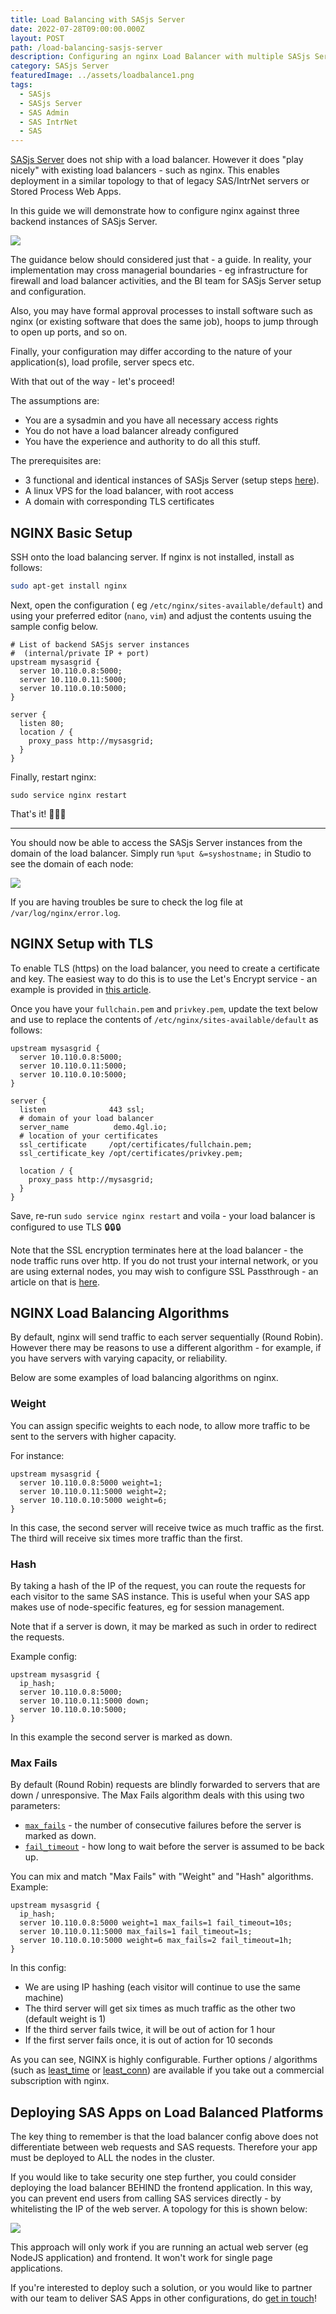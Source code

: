```yaml
---
title: Load Balancing with SASjs Server
date: 2022-07-28T09:00:00.000Z
layout: POST
path: /load-balancing-sasjs-server
description: Configuring an nginx Load Balancer with multiple SASjs Server Instances
category: SASjs Server
featuredImage: ../assets/loadbalance1.png
tags:
  - SASjs
  - SASjs Server
  - SAS Admin
  - SAS IntrNet
  - SAS
---
```


[SASjs Server](https://server.sasjs.io) does not ship with a load balancer.  However it does "play nicely" with existing load balancers - such as nginx.  This enables deployment in a similar topology to that of legacy SAS/IntrNet servers or Stored Process Web Apps.

In this guide we will demonstrate how to configure nginx against three backend instances of SASjs Server.

![](../assets/loadbalance1.png)

The guidance below should considered just that - a guide.  In reality, your implementation may cross managerial boundaries - eg infrastructure for firewall and load balancer activities, and the BI team for SASjs Server setup and configuration.

Also, you may have formal approval processes to install software such as nginx (or existing software that does the same job), hoops to jump through to open up ports, and so on.

Finally, your configuration may differ according to the nature of your application(s), load profile, server specs etc.

With that out of the way - let's proceed!

The assumptions are:

* You are a sysadmin and you have all necessary access rights
* You do not have a load balancer already configured
* You have the experience and authority to do all this stuff.

The prerequisites are:

* 3 functional and identical instances of SASjs Server (setup steps [here](/sasjs-server-on-vps)).
* A linux VPS for the load balancer, with root access
* A domain with corresponding TLS certificates


## NGINX Basic Setup

SSH onto the load balancing server.  If nginx is not installed, install as follows:

```bash
sudo apt-get install nginx
```

Next, open the configuration ( eg `/etc/nginx/sites-available/default`) and using your preferred editor (`nano`, `vim`) and adjust the contents usuing the sample config below.

```
# List of backend SASjs server instances
#  (internal/private IP + port)
upstream mysasgrid {
  server 10.110.0.8:5000;
  server 10.110.0.11:5000;
  server 10.110.0.10:5000;
}

server {
  listen 80;
  location / {
    proxy_pass http://mysasgrid;
  }
}
```

Finally, restart nginx:

```
sudo service nginx restart
```

That's it! 🚀🚀🚀

<hr/>

You should now be able to access the SASjs Server instances from the domain of the load balancer.  Simply run `%put &=syshostname;` in Studio to see the domain of each node:

![](../assets/loadbalance.gif)


If you are having troubles be sure to check the log file at `/var/log/nginx/error.log`.


## NGINX Setup with TLS

To enable TLS (https) on the load balancer, you need to create a certificate and key.  The easiest way to do this is to use the Let's Encrypt service - an example is provided in [this article](/sasjs-server-on-vps).

Once you have your `fullchain.pem` and `privkey.pem`, update the text below and use to replace the contents of `/etc/nginx/sites-available/default` as follows:

```
upstream mysasgrid {
  server 10.110.0.8:5000;
  server 10.110.0.11:5000;
  server 10.110.0.10:5000;
}

server {
  listen              443 ssl;
  # domain of your load balancer
  server_name          demo.4gl.io;
  # location of your certificates
  ssl_certificate     /opt/certificates/fullchain.pem;
  ssl_certificate_key /opt/certificates/privkey.pem;

  location / {
    proxy_pass http://mysasgrid;
  }
}
```

Save, re-run `sudo service nginx restart` and voila - your load balancer is configured to use TLS 🔒🔒🔒

Note that the SSL encryption terminates here at the load balancer - the node traffic runs over http. If you do not trust your internal network, or you are using external nodes, you may wish to configure SSL Passthrough - an article on that is [here](https://www.cyberciti.biz/faq/configure-nginx-ssltls-passthru-with-tcp-load-balancing/).


## NGINX Load Balancing Algorithms

By default, nginx will send traffic to each server sequentially (Round Robin).  However there may be reasons to use a different algorithm - for example, if you have servers with varying capacity, or reliability.

Below are some examples of load balancing algorithms on nginx.

### Weight

You can assign specific weights to each node, to allow more traffic to be sent to the servers with higher capacity.

For instance:

```
upstream mysasgrid {
  server 10.110.0.8:5000 weight=1;
  server 10.110.0.11:5000 weight=2;
  server 10.110.0.10:5000 weight=6;
}
```

In this case, the second server will receive twice as much traffic as the first.  The third will receive six times more traffic than the first.

### Hash

By taking a hash of the IP of the request, you can route the requests for each visitor to the same SAS instance.  This is useful when your SAS app makes use of node-specific features, eg for session management.

Note that if a server is down, it may be marked as such in order to redirect the requests.

Example config:

```
upstream mysasgrid {
  ip_hash;
  server 10.110.0.8:5000;
  server 10.110.0.11:5000 down;
  server 10.110.0.10:5000;
}
```

In this example the second server is marked as down.


### Max Fails

By default (Round Robin) requests are blindly forwarded to servers that are down / unresponsive.  The Max Fails algorithm deals with this using two parameters:

* [`max_fails`](https://nginx.org/en/docs/http/ngx_http_upstream_module.html#max_fails) - the number of consecutive failures before the server is marked as down.
* [`fail_timeout`](https://nginx.org/en/docs/http/ngx_http_upstream_module.html#fail_timeout) - how long to wait before the server is assumed to be back up.

You can mix and match "Max Fails" with "Weight" and "Hash" algorithms.  Example:

```
upstream mysasgrid {
  ip_hash;
  server 10.110.0.8:5000 weight=1 max_fails=1 fail_timeout=10s;
  server 10.110.0.11:5000 max_fails=1 fail_timeout=1s;
  server 10.110.0.10:5000 weight=6 max_fails=2 fail_timeout=1h;
}
```

In this config:

* We are using IP hashing (each visitor will continue to use the same machine)
* The third server will get six times as much traffic as the other two (default weight is 1)
* If the third server fails twice, it will be out of action for 1 hour
* If the first server fails once, it is out of action for 10 seconds


As you can see, NGINX is highly configurable.  Further options / algorithms (such as [least_time](https://nginx.org/en/docs/http/ngx_http_upstream_module.html#least_time) or [least_conn](https://nginx.org/en/docs/http/ngx_http_upstream_module.html#least_conn)) are available if you take out a commercial subscription with nginx.

## Deploying SAS Apps on Load Balanced Platforms

The key thing to remember is that the load balancer config above does not differentiate between web requests and SAS requests.  Therefore your app must be deployed to ALL the nodes in the cluster.

If you would like to take security one step further, you could consider deploying the load balancer BEHIND the frontend application.  In this way, you can prevent end users from calling SAS services directly - by whitelisting the IP of the web server.  A topology for this is shown below:

![](../assets/loadbalance2.png)

This approach will only work if you are running an actual web server (eg NodeJS application) and frontend.  It won't work for single page applications.

If you're interested to deploy such a solution, or you would like to partner with our team to deliver SAS Apps in other configurations, do [get in touch](/contact/)!
